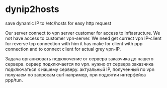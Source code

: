 # dynip2hosts
save dynamic IP to /etc/hosts for easy  http request

Our  server connect to vpn server customer for access to inftasructure. We not have access to customer vpn-server. We need  get currect vpn IP-client for reverse tcp connection with
him it has make for client with ppp connection and to connect client for actual grey vpn-IP.

Задача организовать подключение от сервера заказчика до нашего сервера. сервер подключается по vpn. нужно от сервера заказчика подключаться к нашему серверу. актуальный IP, 
полученный по vpn получаем  по запросам curl например, при поднятии интерфейса ppp/tun.
